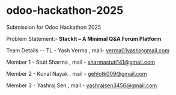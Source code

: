 # odoo-hackathon-2025
Submission for Odoo Hackathon 2025

Problem Statement:-  **StackIt – A Minimal Q&A Forum Platform**

Team Details -- 
TL - Yash Verma , 
mail- verma01yash@gmail.com 

Member 1 - Stuti Sharma , 
mail - sharmastuti141@gmail.com

Member 2 - Kunal Nayak , 
mail - gehlotk009@gmail.com

Member 3 - Yashraj Sen , 
mail - yashrajsen3456@gmail.com
